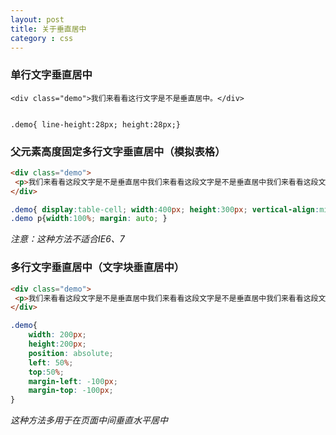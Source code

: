 ```yaml
---
layout: post
title: 关于垂直居中
category : css
---
```

### 单行文字垂直居中

    <div class="demo">我们来看看这行文字是不是垂直居中。</div>
    

    .demo{ line-height:28px; height:28px;}


<!--break-->

### 父元素高度固定多行文字垂直居中（模拟表格）

```html
<div class="demo">
 <p>我们来看看这段文字是不是垂直居中我们来看看这段文字是不是垂直居中我们来看看这段文字是不是垂直居中我们来看看这段文字是不是垂直居中我们来看看这段文字是不是垂直居中。</p>
</div>
```
```css
.demo{ display:table-cell; width:400px; height:300px; vertical-align:middle;}
.demo p{width:100%; margin: auto; }
```
*注意：这种方法不适合IE6、7*

### 多行文字垂直居中（文字块垂直居中）

```html
<div class="demo">
 <p>我们来看看这段文字是不是垂直居中我们来看看这段文字是不是垂直居中我们来看看这段文字是不是垂直居中我们来看看这段文字是不是垂直居中我们来看看这段文字是不是垂直居中。</p>
</div>
```
```css
.demo{
	width: 200px;
	height:200px;
	position: absolute;
	left: 50%;
	top:50%;
	margin-left: -100px;
	margin-top: -100px;
}
```
*这种方法多用于在页面中间垂直水平居中*
